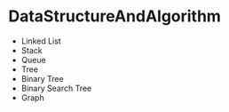 # DataStructureAndAlgorithm

- Linked List
- Stack
- Queue
- Tree
- Binary Tree
- Binary Search Tree
- Graph
